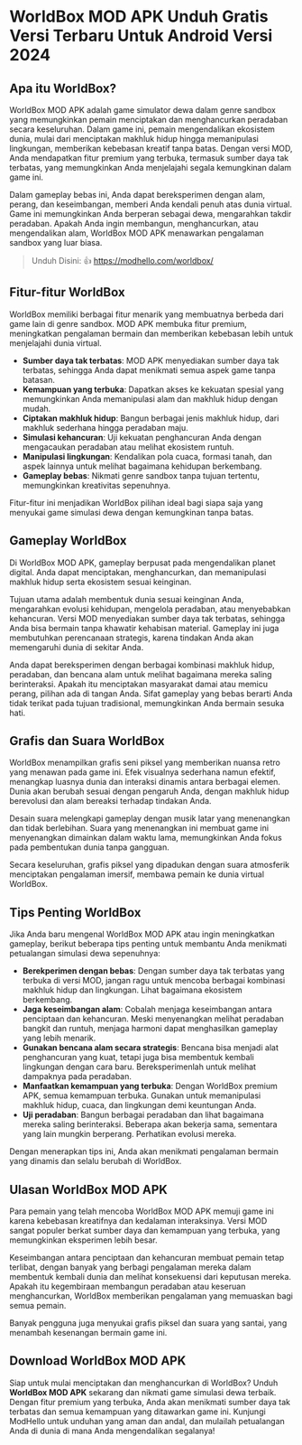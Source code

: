 # WorldBox MOD APK Unduh Gratis Versi Terbaru Untuk Android Versi 2024

## Apa itu WorldBox?

WorldBox MOD APK adalah game simulator dewa dalam genre sandbox yang memungkinkan pemain menciptakan dan menghancurkan peradaban secara keseluruhan. Dalam game ini, pemain mengendalikan ekosistem dunia, mulai dari menciptakan makhluk hidup hingga memanipulasi lingkungan, memberikan kebebasan kreatif tanpa batas. Dengan versi MOD, Anda mendapatkan fitur premium yang terbuka, termasuk sumber daya tak terbatas, yang memungkinkan Anda menjelajahi segala kemungkinan dalam game ini.

Dalam gameplay bebas ini, Anda dapat bereksperimen dengan alam, perang, dan keseimbangan, memberi Anda kendali penuh atas dunia virtual. Game ini memungkinkan Anda berperan sebagai dewa, mengarahkan takdir peradaban. Apakah Anda ingin membangun, menghancurkan, atau mengendalikan alam, WorldBox MOD APK menawarkan pengalaman sandbox yang luar biasa.

>Unduh Disini: 👍 https://modhello.com/worldbox/

## Fitur-fitur WorldBox

WorldBox memiliki berbagai fitur menarik yang membuatnya berbeda dari game lain di genre sandbox. MOD APK membuka fitur premium, meningkatkan pengalaman bermain dan memberikan kebebasan lebih untuk menjelajahi dunia virtual.

- **Sumber daya tak terbatas**: MOD APK menyediakan sumber daya tak terbatas, sehingga Anda dapat menikmati semua aspek game tanpa batasan.  
- **Kemampuan yang terbuka**: Dapatkan akses ke kekuatan spesial yang memungkinkan Anda memanipulasi alam dan makhluk hidup dengan mudah.  
- **Ciptakan makhluk hidup**: Bangun berbagai jenis makhluk hidup, dari makhluk sederhana hingga peradaban maju.  
- **Simulasi kehancuran**: Uji kekuatan penghancuran Anda dengan mengacaukan peradaban atau melihat ekosistem runtuh.  
- **Manipulasi lingkungan**: Kendalikan pola cuaca, formasi tanah, dan aspek lainnya untuk melihat bagaimana kehidupan berkembang.  
- **Gameplay bebas**: Nikmati genre sandbox tanpa tujuan tertentu, memungkinkan kreativitas sepenuhnya.  

Fitur-fitur ini menjadikan WorldBox pilihan ideal bagi siapa saja yang menyukai game simulasi dewa dengan kemungkinan tanpa batas.

## Gameplay WorldBox

Di WorldBox MOD APK, gameplay berpusat pada mengendalikan planet digital. Anda dapat menciptakan, menghancurkan, dan memanipulasi makhluk hidup serta ekosistem sesuai keinginan.

Tujuan utama adalah membentuk dunia sesuai keinginan Anda, mengarahkan evolusi kehidupan, mengelola peradaban, atau menyebabkan kehancuran. Versi MOD menyediakan sumber daya tak terbatas, sehingga Anda bisa bermain tanpa khawatir kehabisan material. Gameplay ini juga membutuhkan perencanaan strategis, karena tindakan Anda akan memengaruhi dunia di sekitar Anda.

Anda dapat bereksperimen dengan berbagai kombinasi makhluk hidup, peradaban, dan bencana alam untuk melihat bagaimana mereka saling berinteraksi. Apakah itu menciptakan masyarakat damai atau memicu perang, pilihan ada di tangan Anda. Sifat gameplay yang bebas berarti Anda tidak terikat pada tujuan tradisional, memungkinkan Anda bermain sesuka hati.

## Grafis dan Suara WorldBox

WorldBox menampilkan grafis seni piksel yang memberikan nuansa retro yang menawan pada game ini. Efek visualnya sederhana namun efektif, menangkap luasnya dunia dan interaksi dinamis antara berbagai elemen. Dunia akan berubah sesuai dengan pengaruh Anda, dengan makhluk hidup berevolusi dan alam bereaksi terhadap tindakan Anda.

Desain suara melengkapi gameplay dengan musik latar yang menenangkan dan tidak berlebihan. Suara yang menenangkan ini membuat game ini menyenangkan dimainkan dalam waktu lama, memungkinkan Anda fokus pada pembentukan dunia tanpa gangguan.

Secara keseluruhan, grafis piksel yang dipadukan dengan suara atmosferik menciptakan pengalaman imersif, membawa pemain ke dunia virtual WorldBox.

## Tips Penting WorldBox

Jika Anda baru mengenal WorldBox MOD APK atau ingin meningkatkan gameplay, berikut beberapa tips penting untuk membantu Anda menikmati petualangan simulasi dewa sepenuhnya:

- **Berekperimen dengan bebas**: Dengan sumber daya tak terbatas yang terbuka di versi MOD, jangan ragu untuk mencoba berbagai kombinasi makhluk hidup dan lingkungan. Lihat bagaimana ekosistem berkembang.  
- **Jaga keseimbangan alam**: Cobalah menjaga keseimbangan antara penciptaan dan kehancuran. Meski menyenangkan melihat peradaban bangkit dan runtuh, menjaga harmoni dapat menghasilkan gameplay yang lebih menarik.  
- **Gunakan bencana alam secara strategis**: Bencana bisa menjadi alat penghancuran yang kuat, tetapi juga bisa membentuk kembali lingkungan dengan cara baru. Bereksperimenlah untuk melihat dampaknya pada peradaban.  
- **Manfaatkan kemampuan yang terbuka**: Dengan WorldBox premium APK, semua kemampuan terbuka. Gunakan untuk memanipulasi makhluk hidup, cuaca, dan lingkungan demi keuntungan Anda.  
- **Uji peradaban**: Bangun berbagai peradaban dan lihat bagaimana mereka saling berinteraksi. Beberapa akan bekerja sama, sementara yang lain mungkin berperang. Perhatikan evolusi mereka.  

Dengan menerapkan tips ini, Anda akan menikmati pengalaman bermain yang dinamis dan selalu berubah di WorldBox.

## Ulasan WorldBox MOD APK

Para pemain yang telah mencoba WorldBox MOD APK memuji game ini karena kebebasan kreatifnya dan kedalaman interaksinya. Versi MOD sangat populer berkat sumber daya dan kemampuan yang terbuka, yang memungkinkan eksperimen lebih besar.

Keseimbangan antara penciptaan dan kehancuran membuat pemain tetap terlibat, dengan banyak yang berbagi pengalaman mereka dalam membentuk kembali dunia dan melihat konsekuensi dari keputusan mereka. Apakah itu kegembiraan membangun peradaban atau keseruan menghancurkan, WorldBox memberikan pengalaman yang memuaskan bagi semua pemain.

Banyak pengguna juga menyukai grafis piksel dan suara yang santai, yang menambah kesenangan bermain game ini.

## Download WorldBox MOD APK

Siap untuk mulai menciptakan dan menghancurkan di WorldBox? Unduh **WorldBox MOD APK** sekarang dan nikmati game simulasi dewa terbaik. Dengan fitur premium yang terbuka, Anda akan menikmati sumber daya tak terbatas dan semua kemampuan yang ditawarkan game ini. Kunjungi ModHello untuk unduhan yang aman dan andal, dan mulailah petualangan Anda di dunia di mana Anda mengendalikan segalanya!

